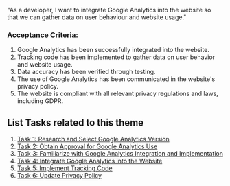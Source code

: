 "As a developer, I want to integrate Google Analytics into the website so that we can gather data on user behaviour and website usage."

### Acceptance Criteria:

1. Google Analytics has been successfully integrated into the website.
2. Tracking code has been implemented to gather data on user behavior and website usage.
3. Data accuracy has been verified through testing.
4. The use of Google Analytics has been communicated in the website's privacy policy.
5. The website is compliant with all relevant privacy regulations and laws, including GDPR.


## List Tasks related to this theme

1. [Task 1: Research and Select Google Analytics Version](/documentation/templates/theme/initiatives/epics/stories/tasks/task_template.md)
2. [Task 2: Obtain Approval for Google Analytics Use](/documentation/templates/theme/initiatives/epics/stories/tasks/task_template_2.md)
3. [Task 3: Familiarize with Google Analytics Integration and Implementation](/documentation/templates/theme/initiatives/epics/stories/tasks/task_template_3.md)
4. [Task 4: Integrate Google Analytics into the Website](/documentation/templates/theme/initiatives/epics/stories/tasks/task_template_4.md)
5. [Task 5: Implement Tracking Code](/documentation/templates/theme/initiatives/epics/stories/tasks/task_template_5.md)
6. [Task 6: Update Privacy Policy](/documentation/templates/theme/initiatives/epics/stories/tasks/task_template_6.md)